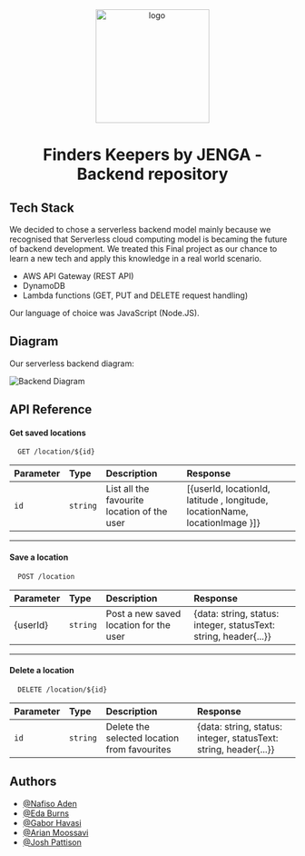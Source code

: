 <div align="center">
    <img src="https://i.ibb.co/d5K6SD6/logo.png" alt="logo" width="200"/>
</div>
<h1 align="center">Finders Keepers by JENGA - Backend repository</h1>


## Tech Stack

We decided to chose a serverless backend model mainly because we recognised that Serverless cloud computing model is becaming the future of backend development. 
We treated this Final project as our chance to learn a new tech and apply this knowledge in a real world scenario.  

 - AWS API Gateway (REST API)
 - DynamoDB
 - Lambda functions (GET, PUT and DELETE request handling)

 Our language of choice was JavaScript (Node.JS).
 
## Diagram

Our serverless backend diagram:

![Backend Diagram](https://i.ibb.co/zQjr6XT/diagram.png)




## API Reference

#### Get saved locations

```
  GET /location/${id}
```

| Parameter | Type     | Description                       | Response 
| :-------- | :------- | :-------------------------------- | :-------------------- |
| `id`      | `string` |  List all the favourite location of the user | [{userId, locationId, latitude , longitude, locationName, locationImage }]} | 

---

#### Save a location

```
  POST /location
```

| Parameter | Type     | Description                       | Response 
| :-------- | :------- | :-------------------------------- | :-------------------- |
| {userId}      | `string` |  Post a new saved location for the user |  {data: string, status: integer, statusText: string, header{...}} | 

---

#### Delete a location

```
  DELETE /location/${id}
```

| Parameter | Type     | Description                       | Response 
| :-------- | :------- | :-------------------------------- | :-------------------- |
| `id`      | `string` |  Delete the selected location from favourites |  {data: string, status: integer, statusText: string, header{...}} | 


## Authors

- [@Nafiso Aden](https://github.com/nafisoaden97)
- [@Eda Burns](https://github.com/smurfeda)
- [@Gabor Havasi](https://github.com/Szfinx5)
- [@Arian Moossavi](https://github.com/Dinomouse)
- [@Josh Pattison](https://github.com/pattisoj)

